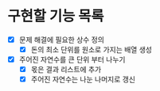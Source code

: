 # 구현할 기능 목록
* [x] 문제 해결에 필요한 상수 정의
  * [x] 돈의 최소 단위를 원소로 가지는 배열 생성
* [x] 주어진 자연수를 큰 단위 부터 나누기
  * [x] 몫은 결과 리스트에 추가
  * [x] 주어진 자연수는 나눈 나머지로 갱신
